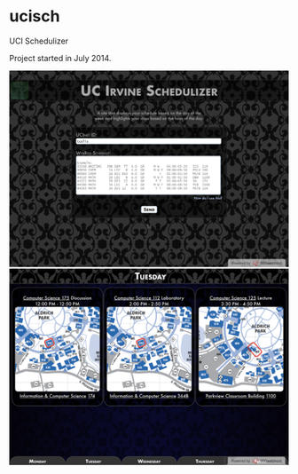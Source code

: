 # ucisch
UCI Schedulizer

Project started in July 2014.

<img src="sample1.png">
<img src="sample2.png">
